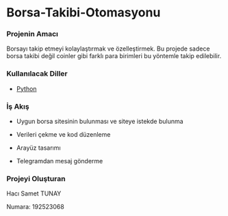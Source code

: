 # Borsa-Takibi-Otomasyonu

### Projenin Amacı

Borsayı takip etmeyi kolaylaştırmak ve özelleştirmek. Bu projede sadece borsa takibi değil coinler gibi farklı para birimleri bu yöntemle takip edilebilir.

### Kullanılacak Diller

* [Python](https://www.python.org/)

### İş Akış

* Uygun borsa sitesinin bulunması ve siteye istekde bulunma 

* Verileri çekme ve kod düzenleme 

* Arayüz tasarımı 

* Telegramdan mesaj gönderme 

### Projeyi Oluşturan

Hacı Samet TUNAY

Numara: 192523068
